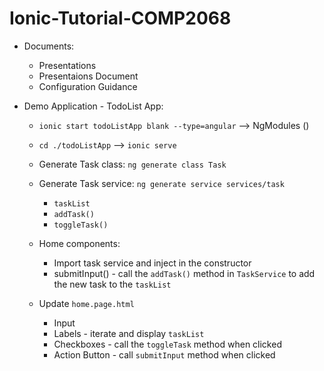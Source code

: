 # Ionic-Tutorial-COMP2068

- Documents: 
  - Presentations
  - Presentaions Document
  - Configuration Guidance
  
- Demo Application - TodoList App:
  
  - `ionic start todoListApp blank --type=angular` –> NgModules ()
  
  - `cd ./todoListApp` –> `ionic serve `
  
  - Generate Task class: `ng generate class Task`
  
  - Generate Task service:  `ng generate service services/task`
    - `taskList`
    - `addTask()`
    - `toggleTask()`
  
  - Home components:
    - Import task service and inject in the constructor
    - submitInput() - call the `addTask()` method in `TaskService` to add the new task to the `taskList`
  
  - Update `home.page.html`
    - Input
    - Labels - iterate and display `taskList`
    - Checkboxes - call the `toggleTask` method when clicked
    - Action Button - call `submitInput` method when clicked
  
    
  

